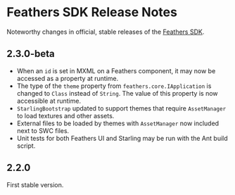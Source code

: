 # Feathers SDK Release Notes

Noteworthy changes in official, stable releases of the [Feathers SDK](http://feathersui.com/sdk).

## 2.3.0-beta

* When an `id` is set in MXML on a Feathers component, it may now be accessed as a property at runtime.
* The type of the `theme` property from `feathers.core.IApplication` is changed to `Class` instead of `String`. The value of this property is now accessible at runtime.
* `StarlingBootstrap` updated to support themes that require `AssetManager` to load textures and other assets.
* External files to be loaded by themes with `AssetManager` now included next to SWC files.
* Unit tests for both Feathers UI and Starling may be run with the Ant build script.

## 2.2.0

First stable version.